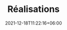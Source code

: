 ---
title: "Réalisations"
date: 2021-12-18T11:22:16+06:00
draft: false
description : "Des exemples de réalisations chez nos clients des secteurs logistique, hospitalier, industriel"
---